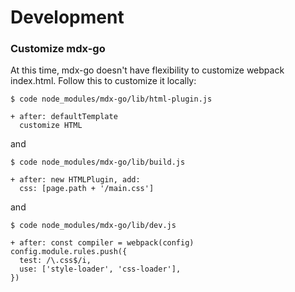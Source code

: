 # Development

### Customize mdx-go

At this time, mdx-go doesn't have flexibility to customize webpack index.html. Follow this to customize it locally:

```
$ code node_modules/mdx-go/lib/html-plugin.js

+ after: defaultTemplate
  customize HTML
```

and

```
$ code node_modules/mdx-go/lib/build.js

+ after: new HTMLPlugin, add:
  css: [page.path + '/main.css']
```

and

```
$ code node_modules/mdx-go/lib/dev.js

+ after: const compiler = webpack(config)
config.module.rules.push({
  test: /\.css$/i,
  use: ['style-loader', 'css-loader'],
})
```
